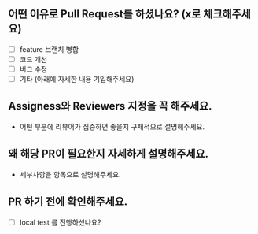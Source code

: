 ## 어떤 이유로 Pull Request를 하셨나요? (x로 체크해주세요)

- [ ] feature 브랜치 병합
- [ ] 코드 개선
- [ ] 버그 수정
- [ ] 기타 (아래에 자세한 내용 기입해주세요)

## Assigness와 Reviewers 지정을 꼭 해주세요.

- 어떤 부분에 리뷰어가 집중하면 좋을지 구체적으로 설명해주세요.

## 왜 해당 PR이 필요한지 자세하게 설명해주세요.

- 세부사항을 항목으로 설명해주세요.

## PR 하기 전에 확인해주세요.

- [ ] local test 를 진행하셨나요?
